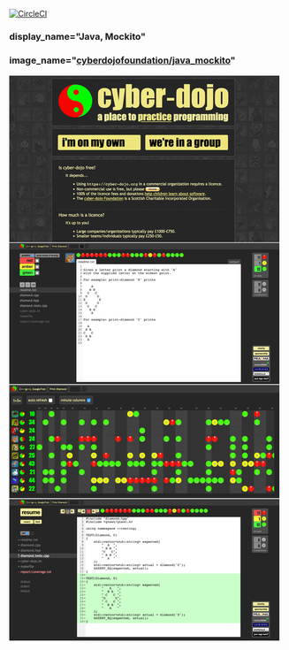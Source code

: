 [![CircleCI](https://circleci.com/gh/cyber-dojo-start-points/java-mockito.svg?style=svg)](https://circleci.com/gh/cyber-dojo-start-points/java-mockito)

### display_name="Java, Mockito"
### image_name="[cyberdojofoundation/java_mockito](https://hub.docker.com/repository/docker/cyberdojofoundation/java_mockito)"

![cyber-dojo.org home page](https://github.com/cyber-dojo/cyber-dojo/blob/master/shared/home_page_snapshot.png)
